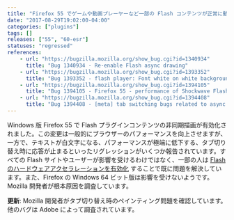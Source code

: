 ```yaml
---
title: "Firefox 55 でゲームや動画プレーヤーなど一部の Flash コンテンツが正常に動作しません"
date: "2017-08-29T19:02:00-04:00"
categories: ["plugins"]
tags: []
releases: ["55", "60-esr"]
statuses: "regressed"
references:
    - url: "https://bugzilla.mozilla.org/show_bug.cgi?id=1340934"
      title: "Bug 1340934 - Re-enable Flash async drawing"
    - url: "https://bugzilla.mozilla.org/show_bug.cgi?id=1393352"
      title: "Bug 1393352 - flash player: Font white on white background"
    - url: "https://bugzilla.mozilla.org/show_bug.cgi?id=1394105"
      title: "Bug 1394105 - Firefox 55 - performance of Shockwave Flash content has dropped significantly, with web based flash running very slowly, disabling async drawing solves the issue"
    - url: "https://bugzilla.mozilla.org/show_bug.cgi?id=1394408"
      title: "Bug 1394408 - [meta] tab switching bugs related to async painting"
---
```

Windows 版 Firefox 55 で Flash プラグインコンテンツの非同期描画が有効化されました。この変更は一般的にブラウザーのパフォーマンスを向上させますが、一方で、テキストが白文字になる、パフォーマンスが極端に低下する、タブ切り替え時に応答が止まるといったリグレッションがいくつか報告されています。すべての Flash サイトやユーザーが影響を受けるわけではなく、一部の人は [Flash のハードウェアアクセラレーションを有効化](https://forums.adobe.com/thread/891337) することで既に問題を解決しています。また、Firefox の Windows 64 ビット版は影響を受けないようです。Mozilla 開発者が根本原因を調査しています。

**更新**: Mozilla 開発者がタブ切り替え時のペインティング問題を確認しています。他のバグは Adobe によって調査されています。
